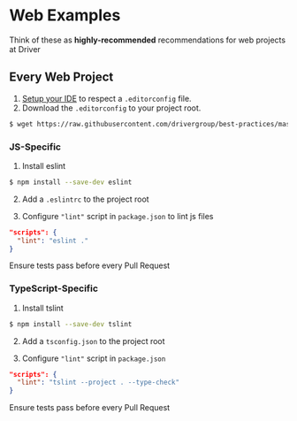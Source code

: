 # Web Examples

Think of these as **highly-recommended** recommendations for web projects at Driver

## Every Web Project

1. [Setup your IDE](http://editorconfig.org/) to respect a `.editorconfig` file.
2. Download the `.editorconfig` to your project root.
```sh
$ wget https://raw.githubusercontent.com/drivergroup/best-practices/master/web-examples/.editorconfig
```

### JS-Specific

1. Install eslint
```sh
$ npm install --save-dev eslint
```
2. Add a `.eslintrc` to the project root

3. Configure `"lint"` script in `package.json` to lint js files
```json
"scripts": {
  "lint": "eslint ."
}
```

Ensure tests pass before every Pull Request

### TypeScript-Specific

1. Install tslint
```sh
$ npm install --save-dev tslint
```
2. Add a `tsconfig.json` to the project root

3. Configure `"lint"` script in `package.json`
```json
"scripts": {
  "lint": "tslint --project . --type-check"
}
```

<!-- TODO: 4. Add the Driver [tsconfig.json](link here) -->

Ensure tests pass before every Pull Request
